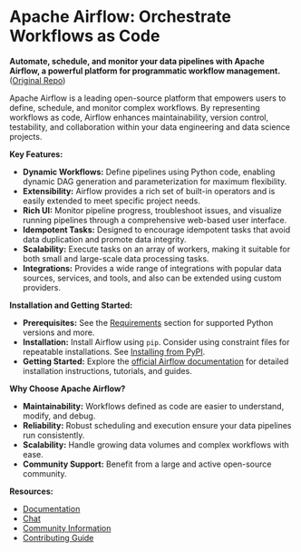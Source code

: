 # Apache Airflow: Orchestrate Workflows as Code

**Automate, schedule, and monitor your data pipelines with Apache Airflow, a powerful platform for programmatic workflow management.** ([Original Repo](https://github.com/apache/airflow))

Apache Airflow is a leading open-source platform that empowers users to define, schedule, and monitor complex workflows. By representing workflows as code, Airflow enhances maintainability, version control, testability, and collaboration within your data engineering and data science projects.

**Key Features:**

*   **Dynamic Workflows:** Define pipelines using Python code, enabling dynamic DAG generation and parameterization for maximum flexibility.
*   **Extensibility:** Airflow provides a rich set of built-in operators and is easily extended to meet specific project needs.
*   **Rich UI:** Monitor pipeline progress, troubleshoot issues, and visualize running pipelines through a comprehensive web-based user interface.
*   **Idempotent Tasks:** Designed to encourage idempotent tasks that avoid data duplication and promote data integrity.
*   **Scalability:** Execute tasks on an array of workers, making it suitable for both small and large-scale data processing tasks.
*   **Integrations:** Provides a wide range of integrations with popular data sources, services, and tools, and also can be extended using custom providers.

**Installation and Getting Started:**

*   **Prerequisites:** See the [Requirements](#requirements) section for supported Python versions and more.
*   **Installation:** Install Airflow using `pip`. Consider using constraint files for repeatable installations. See [Installing from PyPI](#installing-from-pypi).
*   **Getting Started:** Explore the [official Airflow documentation](https://airflow.apache.org/docs/apache-airflow/stable/) for detailed installation instructions, tutorials, and guides.

**Why Choose Apache Airflow?**

*   **Maintainability:** Workflows defined as code are easier to understand, modify, and debug.
*   **Reliability:** Robust scheduling and execution ensure your data pipelines run consistently.
*   **Scalability:** Handle growing data volumes and complex workflows with ease.
*   **Community Support:** Benefit from a large and active open-source community.

**Resources:**

*   [Documentation](https://airflow.apache.org/docs/apache-airflow/stable/)
*   [Chat](https://s.apache.org/airflow-slack)
*   [Community Information](https://airflow.apache.org/community/)
*   [Contributing Guide](https://github.com/apache/airflow/blob/main/contributing-docs/README.rst)